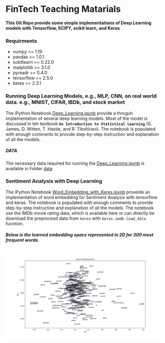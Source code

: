 # FinTech Teaching Matarials
 **This Git Repo provide some simple implementations of Deep Learning models with Tensorflow, SCIPY, scikit learn, and Keras**
 
### **Requirments** 
- numpy >= 1.19
- pandas >= 1.0.1
- sckitlearn >= 0.22.0
- matplotlib >= 3.1.0
- pyreadr >= 0.4.0
- tensorflow == 2.5.0
- keres == 2.3.1



### **Running Deep Learning Models, e.g., MLP, CNN, on real world data. e.g., MNIST, CIFAR, IBDb, and stock market**
The iPython Notebook [Deep_Learning.ipynb](Deep_Learning.ipynb) provide a throguh implementation of several deep learning models. Most of the model is discussed in teh textbook **`An Introduction to Statistical Learning`** (G. James, D. Witten, T. Hastie, and R. Tibshirani).
The notebook is populated with enough comments to provide step-by-step instruction and explanation of all the models. 
 
##### **DATA**
The necessary data required for running the [Deep_Learning.ipynb](Deep_Learning.ipynb) is available in Folder  [data](data)



### **Sentiment Analysis with Deep Learning**
The iPython Notebook [Word_Embedding_with_Keres.ipynb](Word_Embedding_with_Keres.ipynb) proveide an implementation of word embedding for Sentiment Analysis with tensorflow and keras. 
The notebook is populated with enough comments to provide step-by-step instruction and explanation of all the models. 
The notebook use the IMDb movie rating data, which is available here or can directly be download the preprocesd data from `keres` with `keras.imdb.load_data` fucntion. 

##### Below is the learned embedding space represented in 2D for 300 most frequent words. 
![Learned Embedding](embedding_space.png)
